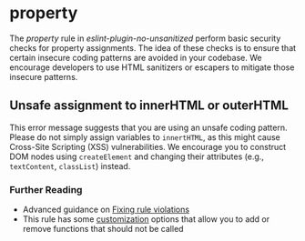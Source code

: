 # property

The _property_ rule in _eslint-plugin-no-unsanitized_ perform basic security
checks for property assignments. The idea of these checks is to ensure that
certain insecure coding patterns are avoided in your codebase. We encourage
developers to use HTML sanitizers or escapers to mitigate those insecure
patterns.

## Unsafe assignment to innerHTML or outerHTML

This error message suggests that you are using an unsafe coding
pattern. Please do not simply assign variables to `innertHTML`,
as this might cause Cross-Site Scripting (XSS) vulnerabilities.
We encourage you to construct DOM nodes using `createElement`
and changing their attributes (e.g., `textContent`, `classList`) instead.

### Further Reading

-   Advanced guidance on [Fixing rule violations](fixing-violations.md)
-   This rule has some [customization](customization.md) options that allow you
    to add or remove functions that should not be called
